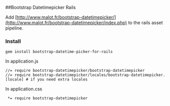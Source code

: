 ##Bootstrap Datetimepicker Rails

Add  [http://www.malot.fr/bootstrap-datetimepicker/](http://www.malot.fr/bootstrap-datetimepicker/index.php) to the rails asset pipeline.

### Install

    gem install bootstrap-datetime-picker-for-rails

In application.js

    //= require bootstrap-datetimepicker/bootstrap-datetimepicker
    //= require bootstrap-datetimepicker/locales/bootstrap-datetimepicker.[locale] # if you need extra locales


In application.css

     *= require bootstrap-datetimepicker




